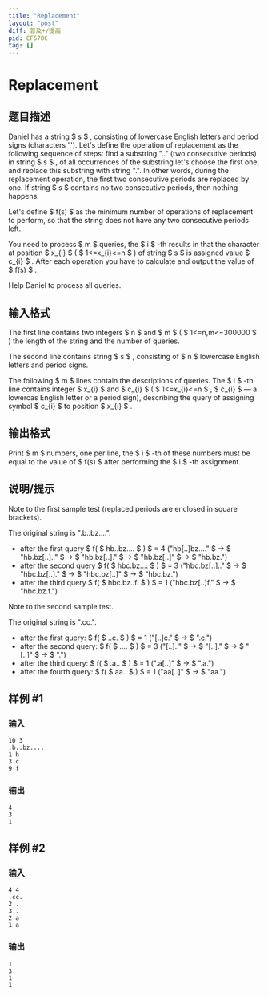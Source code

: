 ```yaml
---
title: "Replacement"
layout: "post"
diff: 普及+/提高
pid: CF570C
tag: []
---
```


# Replacement

## 题目描述

Daniel has a string $ s $ , consisting of lowercase English letters and period signs (characters '.'). Let's define the operation of replacement as the following sequence of steps: find a substring ".." (two consecutive periods) in string $ s $ , of all occurrences of the substring let's choose the first one, and replace this substring with string ".". In other words, during the replacement operation, the first two consecutive periods are replaced by one. If string $ s $ contains no two consecutive periods, then nothing happens.

Let's define $ f(s) $ as the minimum number of operations of replacement to perform, so that the string does not have any two consecutive periods left.

You need to process $ m $ queries, the $ i $ -th results in that the character at position $ x_{i} $ ( $ 1<=x_{i}<=n $ ) of string $ s $ is assigned value $ c_{i} $ . After each operation you have to calculate and output the value of $ f(s) $ .

Help Daniel to process all queries.

## 输入格式

The first line contains two integers $ n $ and $ m $ ( $ 1<=n,m<=300000 $ ) the length of the string and the number of queries.

The second line contains string $ s $ , consisting of $ n $ lowercase English letters and period signs.

The following $ m $ lines contain the descriptions of queries. The $ i $ -th line contains integer $ x_{i} $ and $ c_{i} $ ( $ 1<=x_{i}<=n $ , $ c_{i} $ — a lowercas English letter or a period sign), describing the query of assigning symbol $ c_{i} $ to position $ x_{i} $ .

## 输出格式

Print $ m $ numbers, one per line, the $ i $ -th of these numbers must be equal to the value of $ f(s) $ after performing the $ i $ -th assignment.

## 说明/提示

Note to the first sample test (replaced periods are enclosed in square brackets).

The original string is ".b..bz....".

- after the first query $ f( $ hb..bz.... $ ) $ = 4 ("hb\[..\]bz...." $ → $ "hb.bz\[..\].." $ → $ "hb.bz\[..\]." $ → $ "hb.bz\[..\]" $ → $ "hb.bz.")
- after the second query $ f( $ hbс.bz.... $ ) $ = 3 ("hbс.bz\[..\].." $ → $ "hbс.bz\[..\]." $ → $ "hbс.bz\[..\]" $ → $ "hbс.bz.")
- after the third query $ f( $ hbс.bz..f. $ ) $ = 1 ("hbс.bz\[..\]f." $ → $ "hbс.bz.f.")

Note to the second sample test.

The original string is ".cc.".

- after the first query: $ f( $ ..c. $ ) $ = 1 ("\[..\]c." $ → $ ".c.")
- after the second query: $ f( $ .... $ ) $ = 3 ("\[..\].." $ → $ "\[..\]." $ → $ "\[..\]" $ → $ ".")
- after the third query: $ f( $ .a.. $ ) $ = 1 (".a\[..\]" $ → $ ".a.")
- after the fourth query: $ f( $ aa.. $ ) $ = 1 ("aa\[..\]" $ → $ "aa.")

## 样例 #1

### 输入

```
10 3
.b..bz....
1 h
3 c
9 f

```

### 输出

```
4
3
1

```

## 样例 #2

### 输入

```
4 4
.cc.
2 .
3 .
2 a
1 a

```

### 输出

```
1
3
1
1

```

